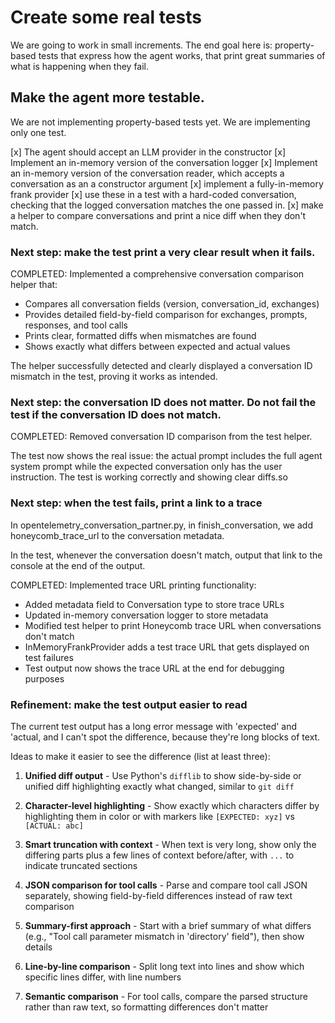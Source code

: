 # Create some real tests

We are going to work in small increments.
The end goal here is: property-based tests that express how the agent works, that print great summaries of what is happening when they fail.

## Make the agent more testable.

We are not implementing property-based tests yet. We are implementing only one test.

[x] The agent should accept an LLM provider in the constructor
[x] Implement an in-memory version of the conversation logger
[x] Implement an in-memory version of the conversation reader, which accepts a conversation as an a constructor argument
[x] implement a fully-in-memory frank provider
[x] use these in a test with a hard-coded conversation, checking that the logged conversation matches the one passed in.
[x] make a helper to compare conversations and print a nice diff when they don't match.

### Next step: make the test print a very clear result when it fails.

COMPLETED: Implemented a comprehensive conversation comparison helper that:
- Compares all conversation fields (version, conversation_id, exchanges)
- Provides detailed field-by-field comparison for exchanges, prompts, responses, and tool calls
- Prints clear, formatted diffs when mismatches are found
- Shows exactly what differs between expected and actual values

The helper successfully detected and clearly displayed a conversation ID mismatch in the test, proving it works as intended.

### Next step: the conversation ID does not matter. Do not fail the test if the conversation ID does not match.

COMPLETED: Removed conversation ID comparison from the test helper. 

The test now shows the real issue: the actual prompt includes the full agent system prompt while the expected conversation only has the user instruction. The test is working correctly and showing clear diffs.so

### Next step: when the test fails, print a link to a trace

In opentelemetry_conversation_partner.py, in finish_conversation, we add honeycomb_trace_url to the conversation metadata.

In the test, whenever the conversation doesn't match, output that link to the console at the end of the output.

COMPLETED: Implemented trace URL printing functionality:
- Added metadata field to Conversation type to store trace URLs
- Updated in-memory conversation logger to store metadata 
- Modified test helper to print Honeycomb trace URL when conversations don't match
- InMemoryFrankProvider adds a test trace URL that gets displayed on test failures
- Test output now shows the trace URL at the end for debugging purposes

### Refinement: make the test output easier to read

The current test output has a long error message with 'expected' and 'actual, and I can't spot the difference, because they're
long blocks of text.

Ideas to make it easier to see the difference (list at least three):

1. **Unified diff output** - Use Python's `difflib` to show side-by-side or unified diff highlighting exactly what changed, similar to `git diff`

2. **Character-level highlighting** - Show exactly which characters differ by highlighting them in color or with markers like `[EXPECTED: xyz]` vs `[ACTUAL: abc]`

3. **Smart truncation with context** - When text is very long, show only the differing parts plus a few lines of context before/after, with `...` to indicate truncated sections

4. **JSON comparison for tool calls** - Parse and compare tool call JSON separately, showing field-by-field differences instead of raw text comparison

5. **Summary-first approach** - Start with a brief summary of what differs (e.g., "Tool call parameter mismatch in 'directory' field"), then show details

6. **Line-by-line comparison** - Split long text into lines and show which specific lines differ, with line numbers

7. **Semantic comparison** - For tool calls, compare the parsed structure rather than raw text, so formatting differences don't matter
